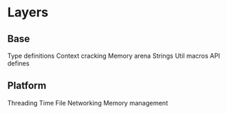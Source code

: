 # Layers
## Base
Type definitions
Context cracking
Memory arena
Strings
Util macros
API defines

## Platform
Threading
Time
File
Networking
Memory management
